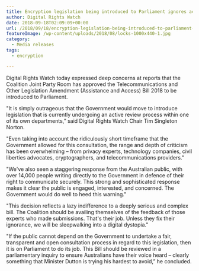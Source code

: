 ```yaml
---
title: Encryption legislation being introduced to Parliament ignores active consultation
author: Digital Rights Watch
date: 2018-09-18T02:09:09+00:00
url: /2018/09/18/encryption-legislation-being-introduced-to-parliament-ignores-active-consultation/
featureImage: /wp-content/uploads/2018/08/locks-1000x440-1.jpg
category:
  - Media releases
tags:
  - encryption

---
```

Digital Rights Watch today expressed deep concerns at reports that the Coalition Joint Party Room has approved the Telecommunications and Other Legislation Amendment (Assistance and Access) Bill 2018 to be introduced to Parliament.

"It is simply outrageous that the Government would move to introduce legislation that is currently undergoing an active review process within one of its own departments,&#8221; said Digital Rights Watch Chair Tim Singleton Norton.


"Even taking into account the ridiculously short timeframe that the Government allowed for this consultation, the range and depth of criticism has been overwhelming – from privacy experts, technology companies, civil liberties advocates, cryptographers, and telecommunications providers."


"We've also seen a staggering response from the Australian public, with over 14,000 people writing directly to the Government in defence of their right to communicate securely. This strong and sophisticated response makes it clear the public is engaged, interested, and concerned. The Government would do well to heed this warning."


"This decision reflects a lazy indifference to a deeply serious and complex bill. The Coalition should be availing themselves of the feedback of those experts who made submissions. That's their job. Unless they fix their ignorance, we will be sleepwalking into a digital dystopia."


"If the public cannot depend on the Government to undertake a fair, transparent and open consultation process in regard to this legislation, then it is on Parliament to do its job. This Bill should be reviewed in a parliamentary inquiry to ensure Australians have their voice heard &#8211; clearly something that Minister Dutton is trying his hardest to avoid,&#8221; he concluded.
